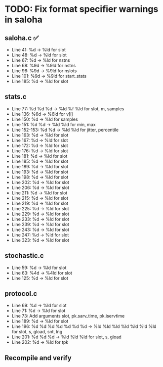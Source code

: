 # TODO: Fix format specifier warnings in saloha

## saloha.c ✅
- Line 41: %d -> %ld for slot
- Line 48: %d -> %ld for slot
- Line 67: %d -> %ld for nstns
- Line 68: %9d -> %9ld for nstns
- Line 96: %9d -> %9ld for nslots
- Line 101: %9d -> %9ld for start_stats
- Line 185: %d -> %ld for slot

## stats.c
- Line 77: %d %d %d -> %ld %f %ld for slot, m, samples
- Line 136: %6d -> %6ld for v[i]
- Line 150: %d -> %ld for samples
- Line 151: %d %d -> %ld %ld for min, max
- Line 152-153: %d %d -> %ld %ld for jitter, percentile
- Line 163: %d -> %ld for slot
- Line 167: %d -> %ld for slot
- Line 172: %d -> %ld for slot
- Line 176: %d -> %ld for slot
- Line 181: %d -> %ld for slot
- Line 185: %d -> %ld for slot
- Line 189: %d -> %ld for slot
- Line 193: %d -> %ld for slot
- Line 198: %d -> %ld for slot
- Line 202: %d -> %ld for slot
- Line 206: %d -> %ld for slot
- Line 211: %d -> %ld for slot
- Line 215: %d -> %ld for slot
- Line 219: %d -> %ld for slot
- Line 225: %d -> %ld for slot
- Line 229: %d -> %ld for slot
- Line 233: %d -> %ld for slot
- Line 239: %d -> %ld for slot
- Line 243: %d -> %ld for slot
- Line 247: %d -> %ld for slot
- Line 323: %d -> %ld for slot

## stochastic.c
- Line 59: %d -> %ld for slot
- Line 63: %4d -> %4ld for slot
- Line 125: %d -> %ld for slot

## protocol.c
- Line 69: %d -> %ld for slot
- Line 71: %d -> %ld for slot
- Line 73: Add arguments slot, pk.sarv_time, pk.iservtime
- Line 189: %d -> %ld for slot
- Line 196: %d %d %d %d %d %d %d -> %ld %ld %ld %ld %ld %ld %ld for slot, s, gload, snt, lng
- Line 201: %d %d %d -> %ld %ld %ld for slot, s, gload
- Line 202: %d -> %ld for tpk

## Recompile and verify
